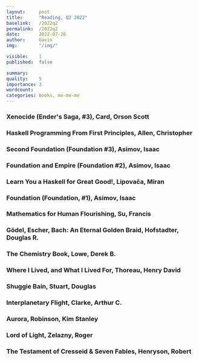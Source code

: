 ```yaml
---
layout:     post
title:      "Reading, Q2 2022"
baselink:   /2022q2
permalink:  /2022q2
date:       2022-07-26
author:     Gavin   
img:        "/img/"

visible:    1
published:  false

summary:    
quality:    5
importance: 3
wordcount:     
categories: books, me-me-me
---
```


### Xenocide (Ender's Saga, #3), Card, Orson Scott

### Haskell Programming From First Principles, Allen, Christopher

### Second Foundation (Foundation #3), Asimov, Isaac

### Foundation and Empire (Foundation #2), Asimov, Isaac

### Learn You a Haskell for Great Good!, Lipovača, Miran

### Foundation (Foundation, #1), Asimov, Isaac

### Mathematics for Human Flourishing, Su, Francis

### Gödel, Escher, Bach: An Eternal Golden Braid, Hofstadter, Douglas R.

### The Chemistry Book, Lowe, Derek B.

### Where I Lived, and What I Lived For, Thoreau, Henry David

### Shuggie Bain, Stuart, Douglas 

### Interplanetary Flight, Clarke, Arthur C.

### Aurora, Robinson, Kim Stanley

### Lord of Light, Zelazny, Roger

### The Testament of Cresseid & Seven Fables, Henryson, Robert